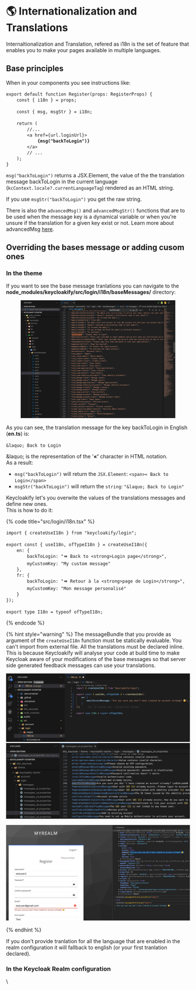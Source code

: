 # 🌎 Internationalization and Translations

Internaltionalization and Translation, refered as i18n is the set of feature that enables you to make your pages available in multiple languages. &#x20;

## Base principles

When in your components you see instructions like:

<pre class="language-tsx" data-title="src/login/Register.tsx"><code class="lang-tsx">export default function Register(props: RegisterProps) {
    const { i18n } = props;
    
    const { msg, msgStr } = i18n;

    return (
        //...
        &#x3C;a href={url.loginUrl}>
<strong>            {msg("backToLogin")}
</strong>        &#x3C;/a>
        // ...
    );
}
</code></pre>

`msg("backToLogin")` returns a JSX.Element, the value of the the translation message backToLogin in the current language (`kcContext.locale?.currentLanguageTag`) rendered as an HTML string.

If you use `msgStr("backToLogin")` you get the raw string. &#x20;

There is also the `advancedMsg()` and `advancedMsgStr()` functions that are to be used when the message key is a dynamical variable or when you're unsure if the translation for a given key exist or not. Learn more about advancedMsg [here](https://github.com/keycloakify/keycloakify/blob/9f1186302ea8d65caf5e1a220ba1635213de7293/src/login/i18n/i18n.tsx#L55-L82).

## Overriding the bases message or adding cusom ones

### In the theme

If you want to see the base message tranlations you can navigate to the **node\_modules/keycloakify/src/login/i18n/baseMessages/** directory: &#x20;

<figure><img src=".gitbook/assets/Screenshot 2024-06-22 at 20.37.14.png" alt=""><figcaption></figcaption></figure>

As you can see, the translation message for the key backToLogin in English (**en.ts**) is:

&#x20;`&laquo; Back to Login`

\&laquo; is the representation of the '**«'** character in HTML notation.  \
As a result: &#x20;

* `msg("backToLogin")` will return the `JSX.Element`: `<span>« Back to Login</span>`
* `msgStr("backToLogin")` will return the `string`: `"&laquo; Back to Login"`

Keycloakify let's you overwite the values of the translations messages and define new ones.\
This is how to do it:

{% code title="src/login/i18n.tsx" %}
```tsx
import { createUseI18n } from "keycloakify/login";

export const { useI18n, ofTypeI18n } = createUseI18n({
    en: {
        backToLogin: "⏪ Back to <strong>Login page</strong>",
        myCustomKey: "My custom message"
    },
    fr: {
        backToLogin: "⏪ Retour à la <strong>page de Login</strong>",
        myCustomKey: "Mon message personalisé"
    }
});

export type I18n = typeof ofTypeI18n;
```
{% endcode %}

{% hint style="warning" %}
The messageBundle that you provide as argument of the `createUseI18n` function must be statically evaluable. You can't import from external file. All the translations must be declared inline.  \
This is because Keycloakify will analyse your code at build time to make Keycloak aware of your modifications of the base messages so that server side generated feedback messages can use your translations. &#x20;

![](<.gitbook/assets/image (3).png>)\
![](<.gitbook/assets/image (4).png>)

![](<.gitbook/assets/Screenshot 2024-06-22 at 21.36.53.png>)


{% endhint %}

If you don't provide tranlation for all the language that are enabled in the realm configuration it will fallback to english (or your first tranlation declared). &#x20;

### In the Keycloak Realm configuration



\
